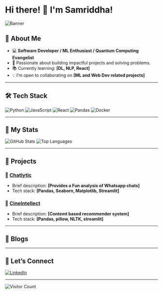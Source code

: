 # Hi there! 👋 I'm Samriddha!  

<!-- Optional banner -->
![Banner](https://cdn.britannica.com/57/181857-050-972A4F96/Artist-rendering-matter-black-hole.jpg)

## 🌟 About Me
- 💻 **Software Developer / ML Enthusiast / Quantum Computing Evangelist**
- 🎯 Passionate about building impactful projects and solving problems.
- 📚 Currently learning: **[DL, NLP, React]**
- 💡 I’m open to collaborating on **[ML and Web Dev related projects]**

---

## 🛠️ Tech Stack
![Python](https://img.shields.io/badge/-Python-3776AB?logo=python&logoColor=white)
![JavaScript](https://img.shields.io/badge/-JavaScript-F7DF1E?logo=javascript&logoColor=black)
![React](https://img.shields.io/badge/-React-61DAFB?logo=react&logoColor=black)
![Pandas](https://img.shields.io/badge/-Pandas-150458?logo=pandas&logoColor=white)
![Docker](https://img.shields.io/badge/-Docker-2496ED?logo=docker&logoColor=white)

---

## 🌟 My Stats
![GitHub Stats](https://github-readme-stats.vercel.app/api?username=WirintIt&show_icons=true&theme=radical)
![Top Languages](https://github-readme-stats.vercel.app/api/top-langs/?username=yourusername&layout=compact&theme=radical)

---

## 🚀 Projects
### 🔹 [Chatlytic](https://github.com/WiringIt/Chatlytic)
- Brief description: **[Provides a Fun analysis of Whatsapp chats]**
- Tech stack: **[Pandas, Seaborn, Matplotlib, Streamlit]**

### 🔹 [CineIntellect](https://github.com/WiringIt/CineIntellect)
- Brief description: **[Contemt based recommender system]**
- Tech stack: **[Pandas, pillow, NLTK, streamlit]**

---

## 📖 Blogs
<!-- - ✍️ [Blog Title 1](https://link-to-blog1.com) -->
<!-- - ✍️ [Blog Title 2](https://link-to-blog2.com)-->

---

## 🤝 Let’s Connect
[![LinkedIn](https://img.shields.io/badge/-LinkedIn-blue?logo=linkedin)](https://www.linkedin.com/in/samriddha-halder-52685627a/)
<!-- [![Twitter](https://img.shields.io/badge/-Twitter-1DA1F2?logo=twitter&logoColor=white)](https://twitter.com/yourprofile) -->
<!-- [![Portfolio](https://img.shields.io/badge/-Portfolio-orange?logo=firefox&logoColor=white)](https://yourwebsite.com) -->

---

![Visitor Count](https://komarev.com/ghpvc/?username=yourusername&color=green)
